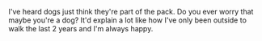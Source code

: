 I've heard dogs just think they're part of the pack. Do you ever worry that maybe you're a dog? It'd explain a lot like how I've only been outside to walk the last 2 years and I'm always happy.

